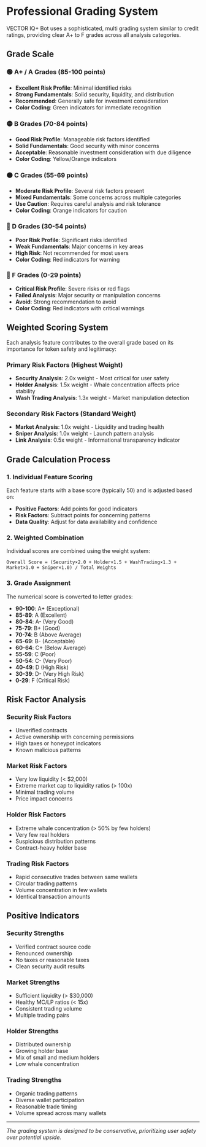 # Professional Grading System

VECTOR IQ+ Bot uses a sophisticated, multi grading system similar to credit ratings, providing clear A+ to F grades across all analysis categories.

## Grade Scale

### 🟢 A+ / A Grades (85-100 points)

* **Excellent Risk Profile**: Minimal identified risks
* **Strong Fundamentals**: Solid security, liquidity, and distribution
* **Recommended**: Generally safe for investment consideration
* **Color Coding**: Green indicators for immediate recognition

### 🟡 B Grades (70-84 points)

* **Good Risk Profile**: Manageable risk factors identified
* **Solid Fundamentals**: Good security with minor concerns
* **Acceptable**: Reasonable investment consideration with due diligence
* **Color Coding**: Yellow/Orange indicators

### 🟠 C Grades (55-69 points)

* **Moderate Risk Profile**: Several risk factors present
* **Mixed Fundamentals**: Some concerns across multiple categories
* **Use Caution**: Requires careful analysis and risk tolerance
* **Color Coding**: Orange indicators for caution

### 🔴 D Grades (30-54 points)

* **Poor Risk Profile**: Significant risks identified
* **Weak Fundamentals**: Major concerns in key areas
* **High Risk**: Not recommended for most users
* **Color Coding**: Red indicators for warning

### 🔴 F Grades (0-29 points)

* **Critical Risk Profile**: Severe risks or red flags
* **Failed Analysis**: Major security or manipulation concerns
* **Avoid**: Strong recommendation to avoid
* **Color Coding**: Red indicators with critical warnings

## Weighted Scoring System

Each analysis feature contributes to the overall grade based on its importance for token safety and legitimacy:

### Primary Risk Factors (Highest Weight)

* **Security Analysis**: 2.0x weight - Most critical for user safety
* **Holder Analysis**: 1.5x weight - Whale concentration affects price stability
* **Wash Trading Analysis**: 1.3x weight - Market manipulation detection

### Secondary Risk Factors (Standard Weight)

* **Market Analysis**: 1.0x weight - Liquidity and trading health
* **Sniper Analysis**: 1.0x weight - Launch pattern analysis
* **Link Analysis**: 0.5x weight - Informational transparency indicator

## Grade Calculation Process

### 1. Individual Feature Scoring

Each feature starts with a base score (typically 50) and is adjusted based on:

* **Positive Factors**: Add points for good indicators
* **Risk Factors**: Subtract points for concerning patterns
* **Data Quality**: Adjust for data availability and confidence

### 2. Weighted Combination

Individual scores are combined using the weight system:

```
Overall Score = (Security×2.0 + Holder×1.5 + WashTrading×1.3 + Market×1.0 + Sniper×1.0) / Total Weights
```

### 3. Grade Assignment

The numerical score is converted to letter grades:

* **90-100**: A+ (Exceptional)
* **85-89**: A (Excellent)
* **80-84**: A- (Very Good)
* **75-79**: B+ (Good)
* **70-74**: B (Above Average)
* **65-69**: B- (Acceptable)
* **60-64**: C+ (Below Average)
* **55-59**: C (Poor)
* **50-54**: C- (Very Poor)
* **40-49**: D (High Risk)
* **30-39**: D- (Very High Risk)
* **0-29**: F (Critical Risk)

## Risk Factor Analysis

### Security Risk Factors

* Unverified contracts
* Active ownership with concerning permissions
* High taxes or honeypot indicators
* Known malicious patterns

### Market Risk Factors

* Very low liquidity (< $2,000)
* Extreme market cap to liquidity ratios (> 100x)
* Minimal trading volume
* Price impact concerns

### Holder Risk Factors

* Extreme whale concentration (> 50% by few holders)
* Very few real holders
* Suspicious distribution patterns
* Contract-heavy holder base

### Trading Risk Factors

* Rapid consecutive trades between same wallets
* Circular trading patterns
* Volume concentration in few wallets
* Identical transaction amounts

## Positive Indicators

### Security Strengths

* Verified contract source code
* Renounced ownership
* No taxes or reasonable taxes
* Clean security audit results

### Market Strengths

* Sufficient liquidity (> $30,000)
* Healthy MC/LP ratios (< 15x)
* Consistent trading volume
* Multiple trading pairs

### Holder Strengths

* Distributed ownership
* Growing holder base
* Mix of small and medium holders
* Low whale concentration

### Trading Strengths

* Organic trading patterns
* Diverse wallet participation
* Reasonable trade timing
* Volume spread across many wallets

***

_The grading system is designed to be conservative, prioritizing user safety over potential upside._
